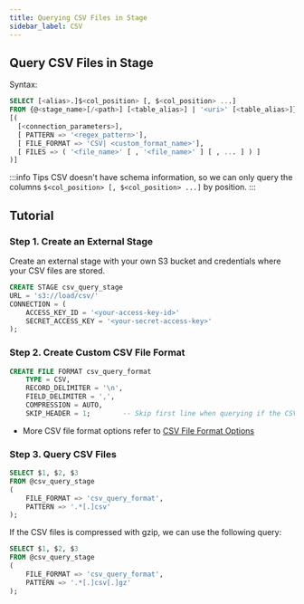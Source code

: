 ```yaml
---
title: Querying CSV Files in Stage
sidebar_label: CSV
---
```


## Query CSV Files in Stage

Syntax:
```sql
SELECT [<alias>.]$<col_position> [, $<col_position> ...] 
FROM {@<stage_name>[/<path>] [<table_alias>] | '<uri>' [<table_alias>]} 
[( 
  [<connection_parameters>],
  [ PATTERN => '<regex_pattern>'],
  [ FILE_FORMAT => 'CSV| <custom_format_name>'],
  [ FILES => ( '<file_name>' [ , '<file_name>' ] [ , ... ] ) ]
)]
```


:::info Tips
CSV doesn't have schema information, so we can only query the columns `$<col_position> [, $<col_position> ...]` by position.
:::

## Tutorial

### Step 1. Create an External Stage

Create an external stage with your own S3 bucket and credentials where your CSV files are stored.
```sql
CREATE STAGE csv_query_stage 
URL = 's3://load/csv/' 
CONNECTION = (
    ACCESS_KEY_ID = '<your-access-key-id>' 
    SECRET_ACCESS_KEY = '<your-secret-access-key>'
);
```

### Step 2. Create Custom CSV File Format

```sql
CREATE FILE FORMAT csv_query_format 
    TYPE = CSV,
    RECORD_DELIMITER = '\n',
    FIELD_DELIMITER = ',',
    COMPRESSION = AUTO,
    SKIP_HEADER = 1;        -- Skip first line when querying if the CSV file has header
```

- More CSV file format options refer to [CSV File Format Options](/sql/sql-reference/file-format-options#csv-options)

### Step 3. Query CSV Files

```sql
SELECT $1, $2, $3
FROM @csv_query_stage
(
    FILE_FORMAT => 'csv_query_format',
    PATTERN => '.*[.]csv'
);
```

If the CSV files is compressed with gzip, we can use the following query:

```sql
SELECT $1, $2, $3
FROM @csv_query_stage
(
    FILE_FORMAT => 'csv_query_format',
    PATTERN => '.*[.]csv[.]gz'
);
```